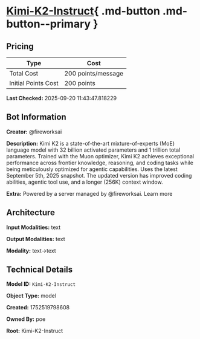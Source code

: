 # [Kimi-K2-Instruct](https://poe.com/Kimi-K2-Instruct){ .md-button .md-button--primary }

## Pricing

| Type | Cost |
|------|------|
| Total Cost | 200 points/message |
| Initial Points Cost | 200 points |

**Last Checked:** 2025-09-20 11:43:47.818229


## Bot Information

**Creator:** @fireworksai

**Description:** Kimi K2 is a state-of-the-art mixture-of-experts (MoE) language model with 32 billion activated parameters and 1 trillion total parameters. Trained with the Muon optimizer, Kimi K2 achieves exceptional performance across frontier knowledge, reasoning, and coding tasks while being meticulously optimized for agentic capabilities. Uses the latest September 5th, 2025 snapshot. The updated version has improved coding abilities, agentic tool use, and a longer (256K) context window.

**Extra:** Powered by a server managed by @fireworksai. Learn more


## Architecture

**Input Modalities:** text

**Output Modalities:** text

**Modality:** text->text


## Technical Details

**Model ID:** `Kimi-K2-Instruct`

**Object Type:** model

**Created:** 1752519798608

**Owned By:** poe

**Root:** Kimi-K2-Instruct
